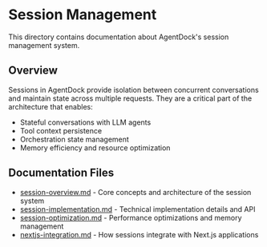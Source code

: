 # Session Management

This directory contains documentation about AgentDock's session management system.

## Overview

Sessions in AgentDock provide isolation between concurrent conversations and maintain state across multiple requests. They are a critical part of the architecture that enables:

- Stateful conversations with LLM agents
- Tool context persistence
- Orchestration state management
- Memory efficiency and resource optimization

## Documentation Files

- [session-overview.md](./session-overview.md) - Core concepts and architecture of the session system
- [session-implementation.md](./session-implementation.md) - Technical implementation details and API
- [session-optimization.md](./session-optimization.md) - Performance optimizations and memory management
- [nextjs-integration.md](./nextjs-integration.md) - How sessions integrate with Next.js applications 